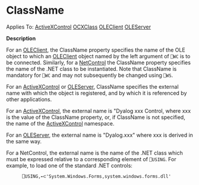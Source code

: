




<h1 class="heading"><span class="name">ClassName</span></h1>

Applies To: [ActiveXControl](../a-z/activexcontrol.md) [OCXClass](../a-z/ocxclass.md) [OLEClient](../a-z/oleclient.md) [OLEServer](../a-z/oleserver.md)


**Description**


For an [OLEClient](../a-z/oleclient.md), the ClassName property specifies the name of the OLE object to which an [OLEClient](../a-z/oleclient.md) object named by the left argument of `⎕WC` is to be connected.
Similarly, for a [NetControl](../Objects/NetControl.htm) the ClassName property specifies the name of the .NET class to be instantiated.
Note that ClassName is mandatory for `⎕WC` and may not subsequently be changed using `⎕WS`.


For an [ActiveXControl](../a-z/activexcontrol.md) or [OLEServer](../a-z/oleserver.md), ClassName specifies the external name with which the object is registered, and by which it is referenced by other applications.


For an [ActiveXControl](../a-z/activexcontrol.md), the external name is  "Dyalog xxx Control, where xxx is the value of the ClassName property, or, if ClassName is not specified, the name of the [ActiveXControl](../a-z/activexcontrol.md) namespace.


For an [OLEServer](../a-z/oleserver.md), the external name is "Dyalog.xxx" where xxx is derived in the same way.


For a NetControl, the external name is the name of the .NET class which must be expressed relative to a corresponding element of `⎕USING`.
For example, to load one of the standard .NET controls:
```apl
      ⎕USING,←⊂'System.Windows.Forms,system.windows.forms.dll'
```



